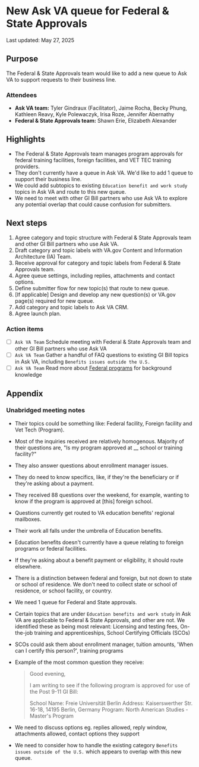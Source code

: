 # New Ask VA queue for Federal & State Approvals

Last updated: May 27, 2025

## Purpose

The Federal & State Approvals team would like to add a new queue to Ask VA to support requests to their business line.

### Attendees

- **Ask VA team:** Tyler Gindraux (Facilitator), Jaime Rocha, Becky Phung, Kathleen Reavy, Kyle Polewaczyk, Irisa Roze, Jennifer Abernathy
- **Federal & State Approvals team:** Shawn Erie, Elizabeth Alexander

## Highlights

- The Federal & State Approvals team manages program approvals for federal training facilities, foreign facilities, and VET TEC training providers.
- They don't currently have a queue in Ask VA. We'd like to add 1 queue to support their business line.
- We could add subtopics to existing `Education benefit and work study` topics in Ask VA and route to this new queue.
- We need to meet with other GI Bill partners who use Ask VA to explore any potential overlap that could cause confusion for submitters.

## Next steps

1. Agree category and topic structure with Federal & State Approvals team and other GI Bill partners who use Ask VA.
2. Draft category and topic labels with VA.gov Content and Information Architecture (IA) Team.
3. Receive approval for category and topic labels from Federal & State Approvals team.
4. Agree queue settings, including replies, attachments and contact options.
5. Define submitter flow for new topic(s) that route to new queue.
6. [If applicable] Design and develop any new question(s) or VA.gov page(s) required for new queue.
7. Add category and topic labels to Ask VA CRM.
8. Agree launch plan.

### Action items

- [ ] `Ask VA Team` Schedule meeting with Federal & State Approvals team and other GI Bill partners who use Ask VA
- [ ] `Ask VA Team` Gather a handful of FAQ questions to existing GI Bill topics in Ask VA, including `Benefits issues outside the U.S.`
- [ ] `Ask VA Team` Read more about [Federal programs](https://www.va.gov/education/about-gi-bill-benefits/how-to-use-benefits/study-at-foreign-schools/#:~:text=Send%20an%20email%20to%20federal.approvals%40va.gov) for background knowledge

## Appendix

### Unabridged meeting notes

- Their topics could be something like: Federal facility, Foreign facility and Vet Tech (Program).
- Most of the inquiries received are relatively homogenous. Majority of their questions are, "Is my program approved at __ school or training facility?"
- They also answer questions about enrollment manager issues.
- They do need to know specifics, like, if they're the beneficiary or if they're asking about a payment.
- They received 88 questions over the weekend, for example, wanting to know if the program is approved at [this] foreign school.
- Questions currently get routed to VA education benefits' regional mailboxes.
- Their work all falls under the umbrella of Education benefits.
- Education benefits doesn't currently have a queue relating to foreign programs or federal facilities.
- If they're asking about a benefit payment or eligibility, it should route elsewhere.
- There is a distinction between federal and foreign, but not down to state or school of residence. We don't need to collect state or school of residence, or school facility, or country.
- We need 1 queue for Federal and State approvals.
- Certain topics that are under `Education benefits and work study` in Ask VA are applicable to Federal & State Approvals, and other are not. We identified these as being most relevant: Licensing and testing fees, On-the-job training and apprenticeships, School Certifying Officials (SCOs)
- SCOs could ask them about enrollment manager, tuition amounts, 'When can I certify this person?', training programs
- Example of the most common question they receive:
  
  > Good evening,
  >
  > I am writing to see if the following program is approved for use of the Post 9-11 GI Bill:
  >
  > School Name: Freie Universität Berlin
  > Address: Kaiserswerther Str. 16-18, 14195 Berlin, Germany
  > Program: North American Studies - Master's Program
- We need to discuss options eg. replies allowed, reply window, attachments allowed, contact options they support
- We need to consider how to handle the existing category `Benefits issues outside of the U.S.` which appears to overlap with this new queue.
